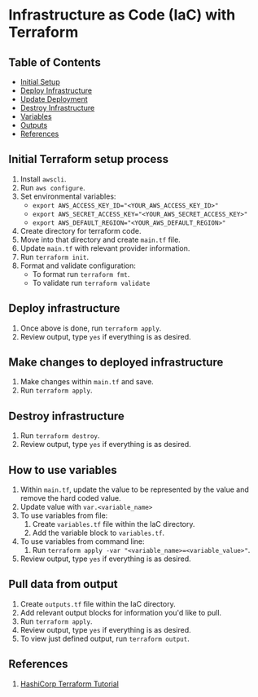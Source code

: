 # Infrastructure as Code (IaC) with Terraform

## Table of Contents
* [Initial Setup](#initial-terraform-setup-process)
* [Deploy Infrastructure](#deploy-infrastructure)
* [Update Deployment](#make-changes-to-deployed-infrastructure)
* [Destroy Infrastructure](#destroy-infrastructure)
* [Variables](#how-to-use-variables)
* [Outputs](#pull-data-from-output)
* [References](#references)

## Initial Terraform setup process
1. Install ```awscli```.
2. Run ```aws configure```.
3. Set environmental variables:
    * ```export AWS_ACCESS_KEY_ID="<YOUR_AWS_ACCESS_KEY_ID>"```
    * ```export AWS_SECRET_ACCESS_KEY="<YOUR_AWS_SECRET_ACCESS_KEY>"```
    * ```export AWS_DEFAULT_REGION="<YOUR_AWS_DEFAULT_REGION>"```
4. Create directory for terraform code.
5. Move into that directory and create ```main.tf``` file.
6. Update ```main.tf``` with relevant provider information.
7. Run ```terraform init```.
8. Format and validate configuration:
    * To format run ```terraform fmt```.
    * To validate run ```terraform validate```

## Deploy infrastructure
1. Once above is done, run ```terraform apply```.
2. Review output, type ```yes``` if everything is as desired.

## Make changes to deployed infrastructure
1. Make changes within ```main.tf``` and save.
2. Run ```terraform apply```.

## Destroy infrastructure
1. Run ```terraform destroy```.
2. Review output, type ```yes``` if everything is as desired.

## How to use variables
1. Within ```main.tf```, update the value to be represented by the value and remove the hard coded value.
2. Update value with ```var.<variable_name>```
3. To use variables from file:
    1. Create ```variables.tf``` file within the IaC directory.
    2. Add the variable block to ```variables.tf```.
4. To use variables from command line:
    1. Run ```terraform apply -var "<variable_name>=<variable_value>"```.
5. Review output, type ```yes``` if everything is as desired.

## Pull data from output
1. Create ```outputs.tf``` file within the IaC directory.
2. Add relevant output blocks for information you'd like to pull.
3. Run ```terraform apply```.
4. Review output, type ```yes``` if everything is as desired.
5. To view just defined output, run ```terraform output```.

## References
1. [HashiCorp Terraform Tutorial](https://learn.hashicorp.com/tutorials/terraform/aws-outputs?in=terraform/aws-get-started)

